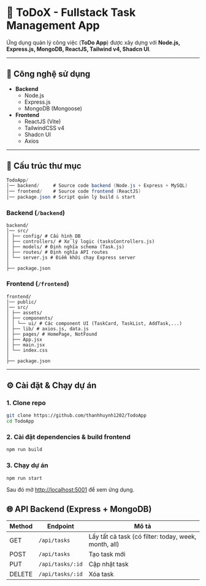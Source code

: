 # 📝 ToDoX - Fullstack Task Management App

Ứng dụng quản lý công việc (**ToDo App**) được xây dựng với **Node.js, Express.js, MongoDB, ReactJS, Tailwind v4, Shadcn UI**.

---

## 🚀 Công nghệ sử dụng
- **Backend**
  - Node.js
  - Express.js
  - MongoDB (Mongoose)
- **Frontend**
  - ReactJS (Vite)
  - TailwindCSS v4
  - Shadcn UI
  - Axios

---

## 📁 Cấu trúc thư mục
```tes
TodoApp/
│── backend/     # Source code backend (Node.js + Express + MySQL)
│── frontend/    # Source code frontend (ReactJS)
│── package.json # Script quản lý build & start
```
### Backend (`/backend`)
```test
backend/
│── src/
│ ├── config/ # Cấu hình DB
│ ├── controllers/ # Xử lý logic (tasksControllers.js)
│ ├── models/ # Định nghĩa schema (Task.js)
│ ├── routes/ # Định nghĩa API routes
│ └── server.js # Điểm khởi chạy Express server
│
├── package.json
```
### Frontend (`/frontend`)
```test
frontend/
│── public/
│── src/
│ ├── assets/
│ ├── components/
│ │ └── ui/ # Các component UI (TaskCard, TaskList, AddTask,...)
│ ├── lib/ # axios.js, data.js
│ ├── pages/ # HomePage, NotFound
│ ├── App.jsx
│ ├── main.jsx
│ └── index.css
│
├── package.json
```
---
## ⚙️ Cài đặt & Chạy dự án

### 1. Clone repo
```bash
git clone https://github.com/thanhhuynh1202/TodoApp
cd TodoApp
```
### 2. Cài đặt dependencies & build frontend
```bash
npm run build
```
### 3. Chạy dự án
```bash
npm run start
```
Sau đó mở [http://localhost:5001](http://localhost:5001) để xem ứng dụng.
## 🌐 API Backend (Express + MongoDB)

| Method | Endpoint       | Mô tả                                                |
|--------|----------------|------------------------------------------------------|
| GET    | `/api/tasks`   | Lấy tất cả task (có filter: today, week, month, all) |
| POST   | `/api/tasks`   | Tạo task mới                                         |
| PUT    | `/api/tasks/:id` | Cập nhật task                                      |
| DELETE | `/api/tasks/:id` | Xóa task                                           |

